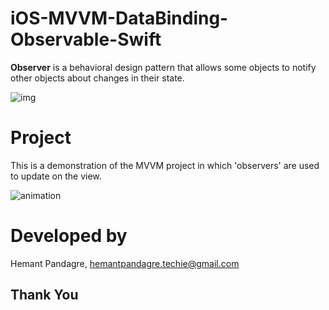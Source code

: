 # iOS-MVVM-DataBinding-Observable-Swift

 **Observer** is a behavioral design pattern that allows some objects to notify other objects about changes in their state.

![img](https://user-images.githubusercontent.com/68166401/175144954-08409bdb-239b-49f1-92c4-709eafab54d6.png)

# Project
  This is a demonstration of the MVVM project in which 'observers' are used to update on the view.

![animation](https://user-images.githubusercontent.com/68166401/175144877-3004d1dc-0118-435d-a86a-4a2540c3c198.gif)

# Developed by
  Hemant Pandagre, hemantpandagre.techie@gmail.com

## Thank You

